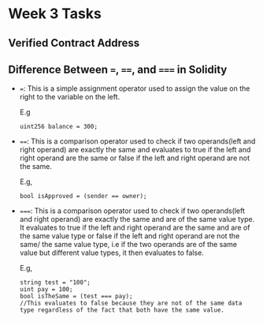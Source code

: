 # Week 3 Tasks

## Verified Contract Address

## Difference Between `=`, `==`, and `===` in Solidity

- `=`: 
    This is a simple assignment operator used to assign the value on the right to the variable on the left. 
    
    E.g 

    ```
    uint256 balance = 300;
    ```

- `==`: 
    This is a comparison operator used to check if two operands(left and right operand) are exactly the same and evaluates to true if the left and right operand are the same or false if the left and right operand are not the same.

    E.g,

    ```
    bool isApproved = (sender == owner);
    ```

- `===`: 
    This is a comparison operator used to check if two operands(left and right operand) are exactly the same and are of the same value type. It evaluates to true if the left and right operand are the same and are of the same value type or false if the left and right operand are not the same/ the same value type, i.e if the two operands are of the same value but different value types, it then evaluates to false.

    E.g,

    ```
    string test = "100";
    uint pay = 100;
    bool isTheSame = (test === pay);
    //This evaluates to false because they are not of the same data type regardless of the fact that both have the same value.
    ```

